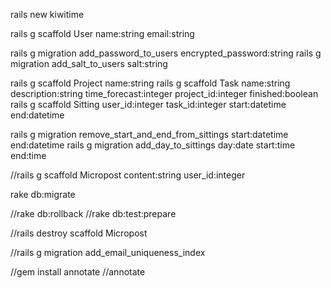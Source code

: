 rails new kiwitime

rails g scaffold User name:string email:string

rails g migration add_password_to_users encrypted_password:string
rails g migration add_salt_to_users salt:string

rails g scaffold Project name:string
rails g scaffold Task name:string description:string time_forecast:integer project_id:integer finished:boolean
rails g scaffold Sitting user_id:integer task_id:integer start:datetime end:datetime

rails g migration remove_start_and_end_from_sittings start:datetime end:datetime
rails g migration add_day_to_sittings day:date start:time end:time

//rails g scaffold Micropost content:string user_id:integer

rake db:migrate

//rake db:rollback
//rake db:test:prepare

//rails destroy scaffold Micropost

//rails g migration add_email_uniqueness_index

//gem install annotate
//annotate


